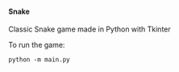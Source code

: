#### **Snake**
Classic Snake game made in Python with Tkinter

To run the game:

`python -m main.py`
